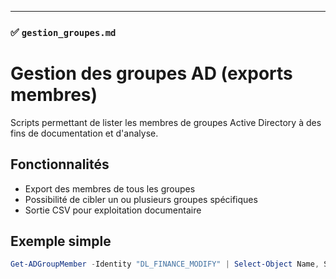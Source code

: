 
---

### ✅ `gestion_groupes.md`


# Gestion des groupes AD (exports membres)

Scripts permettant de lister les membres de groupes Active Directory à des fins de documentation et d'analyse.

## Fonctionnalités

- Export des membres de tous les groupes
- Possibilité de cibler un ou plusieurs groupes spécifiques
- Sortie CSV pour exploitation documentaire

## Exemple simple

```powershell
Get-ADGroupMember -Identity "DL_FINANCE_MODIFY" | Select-Object Name, SamAccountName | Export-Csv -Path "Membres_Finance.csv" -NoTypeInformation
